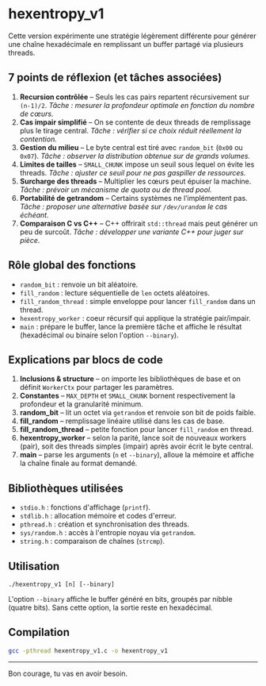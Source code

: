 # hexentropy_v1

Cette version expérimente une stratégie légèrement différente pour générer une chaîne hexadécimale en remplissant un buffer partagé via plusieurs threads.

## 7 points de réflexion (et tâches associées)
1. **Recursion contrôlée** – Seuls les cas pairs repartent récursivement sur `(n-1)/2`.
   *Tâche : mesurer la profondeur optimale en fonction du nombre de cœurs.*
2. **Cas impair simplifié** – On se contente de deux threads de remplissage plus le tirage central.
   *Tâche : vérifier si ce choix réduit réellement la contention.*
3. **Gestion du milieu** – Le byte central est tiré avec `random_bit` (`0x00` ou `0x07`).
   *Tâche : observer la distribution obtenue sur de grands volumes.*
4. **Limites de tailles** – `SMALL_CHUNK` impose un seuil sous lequel on évite les threads.
   *Tâche : ajuster ce seuil pour ne pas gaspiller de ressources.*
5. **Surcharge des threads** – Multiplier les cœurs peut épuiser la machine.
   *Tâche : prévoir un mécanisme de quota ou de thread pool.*
6. **Portabilité de getrandom** – Certains systèmes ne l’implémentent pas.
   *Tâche : proposer une alternative basée sur `/dev/urandom` le cas échéant.*
7. **Comparaison C vs C++** – C++ offrirait `std::thread` mais peut générer un peu de surcoût.
   *Tâche : développer une variante C++ pour juger sur pièce.*

## Rôle global des fonctions
- `random_bit` : renvoie un bit aléatoire.
- `fill_random` : lecture séquentielle de `len` octets aléatoires.
- `fill_random_thread` : simple enveloppe pour lancer `fill_random` dans un thread.
- `hexentropy_worker` : coeur récursif qui applique la stratégie pair/impair.
- `main` : prépare le buffer, lance la première tâche et affiche le résultat (hexadécimal ou binaire selon l'option `--binary`).

## Explications par blocs de code
1. **Inclusions & structure** – on importe les bibliothèques de base et on définit `WorkerCtx` pour partager les paramètres.
2. **Constantes** – `MAX_DEPTH` et `SMALL_CHUNK` bornent respectivement la profondeur et la granularité minimum.
3. **random_bit** – lit un octet via `getrandom` et renvoie son bit de poids faible.
4. **fill_random** – remplissage linéaire utilisé dans les cas de base.
5. **fill_random_thread** – petite fonction pour lancer `fill_random` en thread.
6. **hexentropy_worker** – selon la parité, lance soit de nouveaux workers (pair), soit des threads simples (impair) après avoir écrit le byte central.
7. **main** – parse les arguments (`n` et `--binary`), alloue la mémoire et affiche la chaîne finale au format demandé.

## Bibliothèques utilisées
- `stdio.h` : fonctions d'affichage (`printf`).
- `stdlib.h` : allocation mémoire et codes d'erreur.
- `pthread.h` : création et synchronisation des threads.
- `sys/random.h` : accès à l'entropie noyau via `getrandom`.
- `string.h` : comparaison de chaînes (`strcmp`).

## Utilisation
```
./hexentropy_v1 [n] [--binary]
```
L'option `--binary` affiche le buffer généré en bits, groupés par nibble (quatre bits). Sans cette option, la sortie reste en hexadécimal.

## Compilation
```bash
gcc -pthread hexentropy_v1.c -o hexentropy_v1
```

---
Bon courage, tu vas en avoir besoin.
